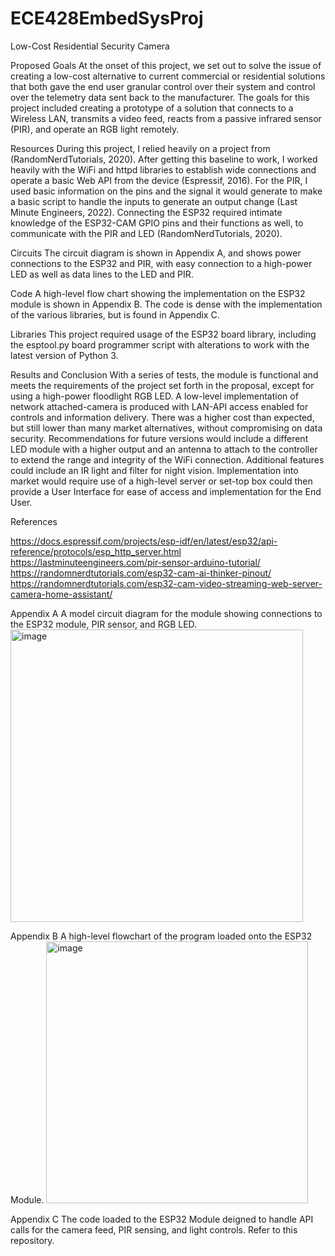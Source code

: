 # ECE428EmbedSysProj

Low-Cost Residential Security Camera

Proposed Goals
At the onset of this project, we set out to solve the issue of creating a low-cost alternative to current commercial or residential solutions that both gave the end user granular control over their system and control over the telemetry data sent back to the manufacturer. 
The goals for this project included creating a prototype of a solution that connects to a Wireless LAN, transmits a video feed, reacts from a passive infrared sensor (PIR), and operate an RGB light remotely. 

Resources
During this project, I relied heavily on a project from (RandomNerdTutorials, 2020).
After getting this baseline to work, I worked heavily with the WiFi and httpd libraries to establish wide connections and operate a basic Web API from the device (Espressif, 2016).
For the PIR, I used basic information on the pins and the signal it would generate to make a basic script to handle the inputs to generate an output change (Last Minute Engineers, 2022).
Connecting the ESP32 required intimate knowledge of the ESP32-CAM GPIO pins and their functions as well, to communicate with the PIR and LED (RandomNerdTutorials, 2020).

Circuits
The circuit diagram is shown in Appendix A, and shows power connections to the ESP32 and PIR, with easy connection to a high-power LED as well as data lines to the LED and PIR. 

Code
A high-level flow chart showing the implementation on the ESP32 module is shown in Appendix B.
The code is dense with the implementation of the various libraries, but is found in Appendix C. 

Libraries
This project required usage of the ESP32 board library, including the esptool.py board programmer script with alterations to work with the latest version of Python 3. 

Results and Conclusion
With a series of tests, the module is functional and meets the requirements of the project set forth in the proposal, except for using a high-power floodlight RGB LED.
A low-level implementation of network attached-camera is produced with LAN-API access enabled for controls and information delivery.
There was a higher cost than expected, but still lower than many market alternatives, without compromising on data security.
Recommendations for future versions would include a different LED module with a higher output and an antenna to attach to the controller to extend the range and integrity of the WiFi connection.
Additional features could include an IR light and filter for night vision.
Implementation into market would require use of a high-level server or set-top box could then provide a User Interface for ease of access and implementation for the End User. 

References

https://docs.espressif.com/projects/esp-idf/en/latest/esp32/api-reference/protocols/esp_http_server.html
https://lastminuteengineers.com/pir-sensor-arduino-tutorial/
https://randomnerdtutorials.com/esp32-cam-ai-thinker-pinout/
https://randomnerdtutorials.com/esp32-cam-video-streaming-web-server-camera-home-assistant/

Appendix A
A model circuit diagram for the module showing connections to the ESP32 module, PIR sensor, and RGB LED.
<img width="468" alt="image" src="https://user-images.githubusercontent.com/43389618/234488796-ec9830b4-1346-41d3-bcee-4313183c3830.png">

Appendix B
A high-level flowchart of the program loaded onto the ESP32 Module.
<img width="419" alt="image" src="https://user-images.githubusercontent.com/43389618/234488935-9ac4b57e-3174-40c8-ba58-b5b7853c6016.png">

Appendix C
The code loaded to the ESP32 Module deigned to handle API calls for the camera feed, PIR sensing, and light controls.
Refer to this repository.
